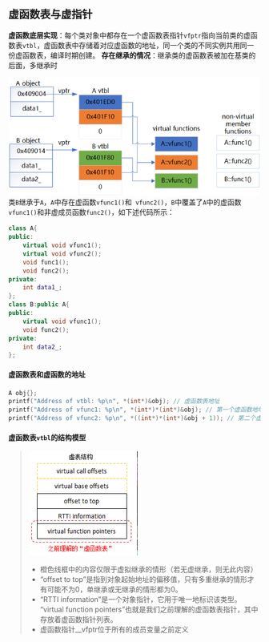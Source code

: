 ## 虚函数表与虚指针
**虚函数底层实现**：每个类对象中都存在一个虚函数表指针`vfptr`指向当前类的虚函数表`vtbl`，虚函数表中存储着对应虚函数的地址，同一个类的不同实例共用同一份虚函数表，编译时期创建。
**存在继承的情况**：继承类的虚函数表被加在基类的后面，多继承时

![20191018100806.png](https://raw.githubusercontent.com/itisl/Pic_Bed/master/img/20191018100806.png)
类`B`继承于`A`，`A`中存在虚函数`vfunc1()`和` vfunc2()`，`B`中覆盖了`A`中的虚函数`vfunc1()`和非虚成员函数`func2()`，如下述代码所示：
```cpp
class A{
public:
    virtual void vfunc1();
    virtual void vfunc2();
    void func1();
    void func2();
private:
    int data1_;
};
class B:public A{
public:
    virtual void vfunc1();
    void func2();
private:
    int data2_;
};
```
#### 虚函数表和虚函数的地址

```cpp
A obj{};
printf("Address of vtbl: %p\n", *(int*)&obj); // 虚函数表地址
printf("Address of vfunc1: %p\n", *(int*)*(int*)&obj); // 第一个虚函数地址
printf("Address of vfunc2: %p\n", *((int*)*(int*)&obj + 1)); // 第二个虚函数地址
```
#### 虚函数表`vtbl`的结构模型
> ![20190903104551.png](https://raw.githubusercontent.com/itisl/Pic_Bed/master/img/20190903104551.png)
> - 橙色线框中的内容仅限于虚拟继承的情形（若无虚继承，则无此内容）
> - “offset to top”是指到对象起始地址的偏移值，只有多重继承的情形才有可能不为0，单继承或无继承的情形都为0。
> - “RTTI information”是一个对象指针，它用于唯一地标识该类型。
> “virtual function pointers”也就是我们之前理解的虚函数表指针，其中存放着虚函数指针列表。
> - 虚函数指针__vfptr位于所有的成员变量之前定义
